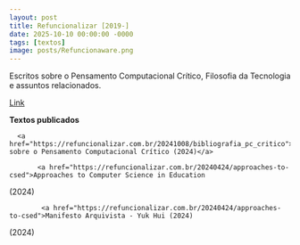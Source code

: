 ```yaml
---
layout: post
title: Refuncionalizar [2019-]
date: 2025-10-10 00:00:00 -0000
tags: [textos]
image: posts/Refuncionaware.png
---
```


Escritos sobre o Pensamento Computacional Crítico, Filosofia da Tecnologia e assuntos relacionados.

<a href="https://refuncionalizar.github.io/">[Link](https://refuncionalizar.github.io/)</a>

 <b>Textos publicados</b>
 
      <a href="https://refuncionalizar.com.br/20241008/bibliografia_pc_critico">Bibliografia sobre o Pensamento Computacional Crítico (2024)</a>
      
           <a href="https://refuncionalizar.com.br/20240424/approaches-to-csed">Approaches to Computer Science in Education
 (2024)</a>
 
            <a href="https://refuncionalizar.com.br/20240424/approaches-to-csed">Manifesto Arquivista - Yuk Hui (2024)
 (2024)</a>
